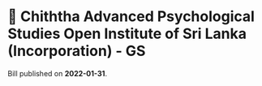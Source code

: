 # 📄  Chiththa Advanced Psychological Studies Open Institute of Sri Lanka (Incorporation) - GS

Bill published on **2022-01-31**.
